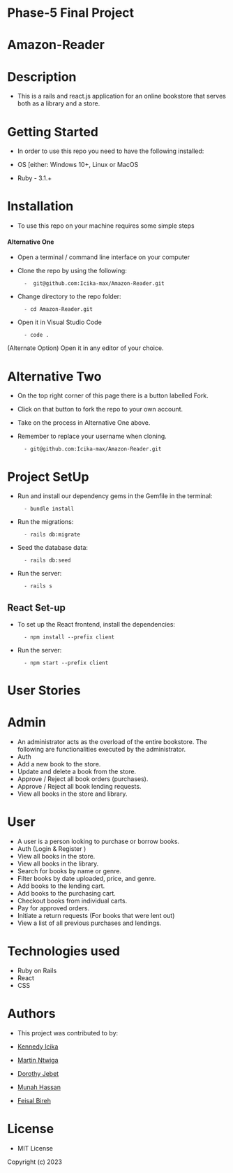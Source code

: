 # Phase-5 Final Project
# Amazon-Reader

# Description

- This is a rails and react.js application for an online bookstore that serves both as a library and a store.

# Getting  Started

- In order to use this repo you need to have the following installed:

- OS [either: Windows 10+, Linux or MacOS

- Ruby - 3.1.+

# Installation

- To use this repo on your machine requires some simple steps

#### Alternative One

- Open a terminal / command line interface on your computer

- Clone the repo by using the following:

        -  git@github.com:Icika-max/Amazon-Reader.git

- Change directory to the repo folder:

        - cd Amazon-Reader.git

- Open it in Visual Studio Code

        - code .

(Alternate Option) Open it in any editor of your choice.

# Alternative Two

- On the top right corner of this page there is a button labelled Fork.

- Click on that button to fork the repo to your own account.

- Take on the process in Alternative One above.

- Remember to replace your username when cloning.

        - git@github.com:Icika-max/Amazon-Reader.git

# Project SetUp

- Run and install our dependency gems in the Gemfile in the terminal:

        - bundle install


- Run the migrations:


        - rails db:migrate


- Seed the database data:


        - rails db:seed


- Run the server:


        - rails s


## React Set-up

- To set up the React frontend, install the dependencies:


        - npm install --prefix client


- Run the server:

        - npm start --prefix client

# User Stories

# Admin
- An administrator acts as the overload of the entire bookstore. The following are functionalities executed by the administrator.
- Auth
- Add a new book to the store.
- Update and delete a book from the store.
- Approve / Reject all book orders (purchases).
- Approve / Reject all book lending requests.
- View all books in the store and library.

# User
- A user is a person looking to purchase or borrow books.
- Auth (Login & Register )
- View all books in the store.
- View all books in the library.
- Search for books by name or genre.
- Filter books by date uploaded, price, and genre.
- Add books to the lending cart.
- Add books to the purchasing cart.
- Checkout books from individual carts.
- Pay for approved orders.
- Initiate a return requests (For books that were lent out)
- View a list of all previous purchases and lendings.

# Technologies used

- Ruby on Rails
- React
- CSS

# Authors

- This project was contributed to by:

- [Kennedy Icika](https://github.com/Icika-max)
- [Martin Ntwiga](https://github.com/ntwigamartin)
- [Dorothy Jebet](https://github.com/DOROTHY2322)
- [Munah Hassan](https://github.com/MUNAH10)
- [Feisal Bireh](https://github.com/Feisalbireh)


# License

- MIT License

Copyright (c) 2023 